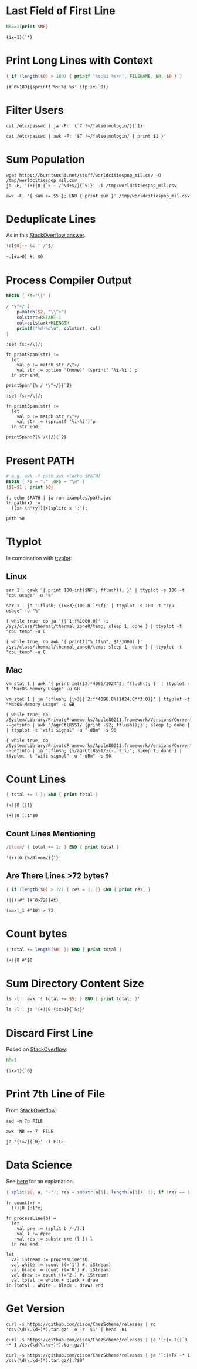 # Last Field of First Line

```awk
NR==1{print $NF}
```

```
{ix=1}{`*}
```

# Print Long Lines with Context

```awk
{ if (length($0) > 180) { printf "%s:%i %s\n", FILENAME, NR, $0 } }
```

```
{#`0>180}{sprintf'%s:%i %s' (fp.ix.`0)}
```

# Filter Users

```
cat /etc/passwd | ja -F: '{`7 !~/false|nologin/}{`1}'
```

```
cat /etc/passwd | awk -F: '$7 !~/false|nologin/ { print $1 }'
```

# Sum Population

```
wget https://burntsushi.net/stuff/worldcitiespop_mil.csv -O /tmp/worldcitiespop_mil.csv
ja -F, '(+)|0 {`5 ~ /^\d+$/}{`5:}' -i /tmp/worldcitiespop_mil.csv
```

```
awk -F, '{ sum += $5 }; END { print sum }' /tmp/worldcitiespop_mil.csv
```

# Deduplicate Lines

As in this [StackOverflow answer](https://unix.stackexchange.com/a/281478).

```awk
!a[$0]++ && ! /^$/
```

```
~.[#x>0] #. $0
```

# Process Compiler Output

```awk
BEGIN { FS="\|" }

/ *\^+/ {
    p=match($2, "\\^+")
    colstart=RSTART-1
    col=colstart+RLENGTH
    printf("%d-%d\n", colstart, col)
}
```

```
:set fs:=/\|/;

fn printSpan(str) :=
  let
    val p := match str /\^+/
    val str := option '(none)' (sprintf '%i-%i') p
  in str end;

printSpan¨{% / *\^+/}{`2}
```

```
:set fs:=/\|/;

fn printSpan(str) :=
  let
    val p := match str /\^+/
    val str := (sprintf '%i-%i')¨p
  in str end;

printSpan:?{% /\|/}{`2}
```

# Present PATH

```awk
# e.g. awk -f path.awk <(echo $PATH)
BEGIN { FS = ":" ;OFS = "\n" }
{$1=$1 ; print $0}
```

```
{. echo $PATH | ja run examples/path.jac
fn path(x) :=
  ([x+'\n'+y])|>(splitc x ':');

path¨$0
```

# Ttyplot

In combination with [ttyplot](https://github.com/tenox7/ttyplot):

## Linux

```
sar 1 | gawk '{ print 100-int($NF); fflush(); }' | ttyplot -s 100 -t "cpu usage" -u "%"
```

```
sar 1 | ja ':flush; {ix>3}{100.0-`*:f}' | ttyplot -s 100 -t "cpu usage" -u "%"
```

```
{ while true; do ja '{|`1:f%1000.0}' -i /sys/class/thermal/thermal_zone0/temp; sleep 1; done } | ttyplot -t "cpu temp" -u C
```

```
{ while true; do awk '{ printf("%.1f\n", $1/1000) }' /sys/class/thermal/thermal_zone0/temp; sleep 1; done } | ttyplot -t "cpu temp" -u C
```

## Mac

```
vm_stat 1 | awk '{ print int($2)*4096/1024^3; fflush(); }' | ttyplot -t "MacOS Memory Usage" -u GB
```

```
vm_stat 1 | ja ':flush; {⍳>3}{`2:f*4096.0%(1024.0**3.0)}' | ttyplot -t "MacOS Memory Usage" -u GB
```

```
{ while true; do /System/Library/PrivateFrameworks/Apple80211.framework/Versions/Current/Resources/airport --getinfo | awk '/agrCtlRSSI/ {print -$2; fflush();}'; sleep 1; done } | ttyplot -t "wifi signal" -u "-dBm" -s 90
```

```
{ while true; do /System/Library/PrivateFrameworks/Apple80211.framework/Versions/Current/Resources/airport --getinfo | ja ':flush; {%/agrCtlRSSI/}{-.`2:i}'; sleep 1; done } | ttyplot -t "wifi signal" -u "-dBm" -s 90
```

# Count Lines

```awk
{ total += 1 }; END { print total }
```

```
(+)|0 {|1}
```

```
(+)|0 [:1"$0
```

## Count Lines Mentioning

```awk
/Bloom/ { total += 1; } END { print total }
```

```
'(+)|0 {%/Bloom/}{1}'
```

## Are There Lines >72 bytes?

```awk
{ if (length($0) > 72) { res = 1; }} END { print res; }
```

```
(||)|#f {#`0>72}{#t}
```

```
(max|_1 #"$0) > 72
```

# Count bytes

```awk
{ total += length($0) }; END { print total }
```

```
(+)|0 #"$0
```

# Sum Directory Content Size

```awk
ls -l | awk '{ total += $5; } END { print total; }'
```

```
ls -l | ja '(+)|0 {ix>1}{`5:}'
```

# Discard First Line

Posed on [StackOverflow](https://stackoverflow.com/a/34504648):

```awk
NR>1
```

```
{ix>1}{`0}
```

# Print 7th Line of File

From [StackOverflow](https://stackoverflow.com/a/6022441/11296354):

```
sed -n 7p FILE
```

```
awk 'NR == 7' FILE
```

```
ja '{⍳=7}{`0}' -i FILE
```

# Data Science

See [here](https://adamdrake.com/command-line-tools-can-be-235x-faster-than-your-hadoop-cluster.html) for an explanation.

```awk
{ split($0, a, "-"); res = substr(a[1], length(a[1]), 1); if (res == 1) white++; if (res == 0) black++; if (res == 2) draw++; } END { print white+black+draw, white, black, draw }
```

```
fn count(x) ≔
  (+)|0 [:1"x;

fn processLine(b) ≔
  let
    val pre := (split b /-/).1
    val l := #pre
    val res := substr pre (l-1) l
  in res end;

let
  val iStream := processLine"$0
  val white := count ((='1') #. iStream)
  val black := count ((='0') #. iStream)
  val draw := count ((='2') #. iStream)
  val total := white + black + draw
in (total . white . black . draw) end
```

# Get Version

```
curl -s https://github.com/cisco/ChezScheme/releases | rg 'csv(\d(\.\d+)*).tar.gz' -o -r '$1' | head -n1
```

```
curl -s https://github.com/cisco/ChezScheme/releases | ja '[:|>.?{|`0 ~* 1 /csv(\d(\.\d+)*).tar.gz/}'
```

```
curl -s https://github.com/cisco/ChezScheme/releases | ja '[:|>[x ~* 1 /csv(\d(\.\d+)*).tar.gz/]:?$0'
```
